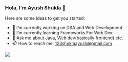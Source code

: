 ### Hola, I'm Ayush Shukla 👋

Here are some ideas to get you started:

- 🔭 I’m currently working on DSA and Web Development
- 🌱 I’m currently learning Frameworks For Web Dev
- 💬 Ask me about Java, Web dev(basically frontend) etc.
- 📫 How to reach me: 123shuklaayush@gmail.com
<img src = "https://github-readme-stats.vercel.app/api?username=123shuklaayush&&show_icons=true&title_color=ffffff&icon_color=bb2acf&text_color=daf7dc&bg_color=151515">
